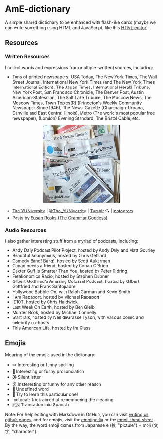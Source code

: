 # AmE-dictionary

A simple shared dictionary to be enhanced with flash-like cards (maybe we can write something using HTML and JavaScript, like this [HTML editor](http://mrdoob.com/projects/htmleditor/)).

## Resources

### Written Resources

I collect words and expressions from multiple (written) sources, including:

- Tons of printed newspapers: USA Today, The New York Times, The Wall Street Journal, International New York Times (and The New York Times International Edition), The Japan Times, International Herald Tribune, New York Post, San Francisco Chronicle, The Denver Post, Austin American-Statesman, The Salt Lake Tribune, The Moscow News, The Moscow Times, Town Topics(R) (Princeton's Weekly Community Newspaper Since 1946), The News-Gazette (Champaign-Urbana, Danville and East Central Illinois), Metro (The world's most popular free newspaper), (London) Evening Standard, The Bristol Cable, etc.

<p align="center">
  <img src="images/AmE-dictionary--Pile-of-newspapers--256x256.jpg?raw=true" alt="Pile of newspapers"/>
</p>

- [The YUNiversity](http://www.theyuniversity.net/) | [@The_YUNiversity](https://twitter.com/The_YUNiversity) | [Tumblr](https://TheYUNiversity.tumblr.com) :mag: | [Instagram](https://www.instagram.com/the_yuniversity/)
- Posts by [Susan Rooks (The Grammar Goddess)](https://www.linkedin.com/in/susanrooks-the-grammar-goddess/)

### Audio Resources

I also gather interesting stuff from a myriad of podcasts, including:
- Andy Daly Podcast Pilot Project, hosted by Andy Daly and Matt Gourley
- Beautiful Anonymous, hosted by Chris Gethard
- Comedy Bang! Bang!, hosted by Scott Aukerman
- Conan needs a friend, hosted by Conan O'Brien
- Dexter Guff Is Smarter Than You, hosted by Peter Oldring
- Freakonomics Radio, hosted by Stephen Dubner
- Gilbert Gottfried's Amazing Colossal Podcast, hosted by Gilbert Gottfried and Frank Santopadre
- Hollywood Babble-On, with Ralph Garman and Kevin Smith
- I Am Rapaport, hosted by Michael Rapaport
- ID10T, hosted by Chris Hardwick
- Last Week On Earth, hosted by Ben Gleib
- Murder Book, hosted by Michael Connelly
- StartTalk, hosted by Neil deGrasse Tyson, with various comic and celebrity co-hosts 
- This American Life, hosted by Ira Glass

## Emojis

Meaning of the emojis used in the dictionary:

- :pencil2: Interesting or funny spelling
- :mega: Interesting or funny pronunciation
- :mute: Silent letter
- :astonished: Insteresting or funny for any other reason
- :hammer: Undefined word
- :dart: Try to learn this particular one!
- :octocat: Trick aimed at remembering the meaning
- :es: Translation into Spanish

Note: For help editing with Markdown in GitHub, you can visit [writing on github pages](https://help.github.com/categories/writing-on-github/), and for emojis, visit the [emojipedia](https://emojipedia.org/) or the [emoji cheat sheet](http://www.emoji-cheat-sheet.com/). By the way, the word emoji comes from Japanese e (絵, "picture") + moji (文字, "character").
